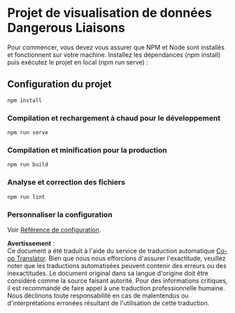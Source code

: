 <!--
CO_OP_TRANSLATOR_METADATA:
{
  "original_hash": "5c51a54dd89075a7a362890117b7ed9e",
  "translation_date": "2025-08-24T13:35:42+00:00",
  "source_file": "3-Data-Visualization/13-meaningful-visualizations/starter/README.md",
  "language_code": "fr"
}
-->
# Projet de visualisation de données Dangerous Liaisons

Pour commencer, vous devez vous assurer que NPM et Node sont installés et fonctionnent sur votre machine. Installez les dépendances (npm install) puis exécutez le projet en local (npm run serve) :

## Configuration du projet
```
npm install
```

### Compilation et rechargement à chaud pour le développement
```
npm run serve
```

### Compilation et minification pour la production
```
npm run build
```

### Analyse et correction des fichiers
```
npm run lint
```

### Personnaliser la configuration
Voir [Référence de configuration](https://cli.vuejs.org/config/).

**Avertissement** :  
Ce document a été traduit à l'aide du service de traduction automatique [Co-op Translator](https://github.com/Azure/co-op-translator). Bien que nous nous efforcions d'assurer l'exactitude, veuillez noter que les traductions automatisées peuvent contenir des erreurs ou des inexactitudes. Le document original dans sa langue d'origine doit être considéré comme la source faisant autorité. Pour des informations critiques, il est recommandé de faire appel à une traduction professionnelle humaine. Nous déclinons toute responsabilité en cas de malentendus ou d'interprétations erronées résultant de l'utilisation de cette traduction.